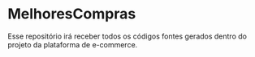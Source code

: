# MelhoresCompras
Esse repositório irá receber todos os códigos fontes gerados dentro do projeto da plataforma de e-commerce.
